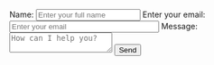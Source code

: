 <!DOCTYPE html>
<html lang="en">
<head>
    <meta charset="UTF-8">
    <meta http-equiv="X-UA-Compatible" content="IE=edge">
    <meta name="viewport" content="width=device-width, initial-scale=1.0">
    <title>Simple Form</title>
    <link href="style.css" rel="stylesheet" type="text/css" />
</head>
<body>
    <div class="wrapper">
    <form action="https://formspree.io/f/mnqldplb" method="POST">
        <label for="name">Name:</label>
        <input id="name" type="text" name="name" placeholder="Enter your full name" required/>
        <label for="email">Enter your email:</label>
        <input type="email" id="email" size="30" placeholder="Enter your email" required/>
        <label for="form-message">Message:</label>
        <textarea
          id="form-message"
          type="text"
          name="message"
          placeholder="How can I help you?"
          required
        ></textarea>
        <button type="submit">Send</button>
      </form>
    </div>
</body>
</html>